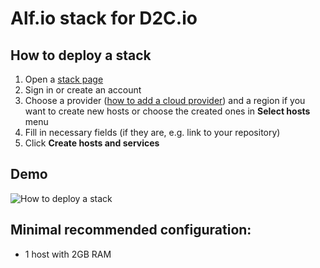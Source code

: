 # Alf.io stack for D2C.io

## How to deploy a stack

1. Open a [stack page](https://panel.d2c.io/?import=https://github.com/d2cio/alfio-stack/archive/master.zip)
2. Sign in or create an account
3. Choose a provider ([how to add a cloud provider](https://docs.d2c.io/getting-started/cloud-providers/)) and a region if you want to create new hosts or choose the created ones in **Select hosts** menu
3. Fill in necessary fields (if they are, e.g. link to your repository)
4. Click **Create hosts and services**

## Demo

![How to deploy a stack](https://github.com/mastappl/images/blob/master/alfio.gif)

## Minimal recommended configuration:

- 1 host with 2GB RAM
